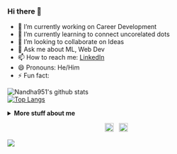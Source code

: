 ### Hi there 👋

<!--
**Nandha951/Nandha951** is a ✨ _special_ ✨ repository because its `README.md` (this file) appears on your GitHub profile.

Here are some ideas to get you started:-->


- 🔭 I’m currently working on Career Development
- 🌱 I’m currently learning to connect uncorelated dots
- 👯 I’m looking to collaborate on Ideas
- 💬 Ask me about ML, Web Dev
- 📫 How to reach me: [LinkedIn](https://www.linkedin.com/in/nandhakumar-apparsamy/)
- 😄 Pronouns: He/Him
- ⚡ Fun fact: 

![Nandha951's github stats](https://github-readme-stats.vercel.app/api?username=Nandha951&count_private=true)<br>
[![Top Langs](https://github-readme-stats.vercel.app/api/top-langs/?username=Nandha951&layout=compact)](https://github.com/Nandha951/github-readme-stats)




<details>
<summary>
  <b>More stuff about me</b>
</summary>

## Languages, Tools and Framework Known 📜
<img height="32" width="32" src="https://cdn.thekrishna.in/img/icon/python.svg" />&nbsp; 
<img height="32" width="32" src="https://cdn.thekrishna.in/img/icon/cplusplus.svg" />&nbsp; 
<img height="32" width="32" src="https://cdn.thekrishna.in/img/icon/javascript.svg" />&nbsp; 
<img height="32" width="32" src="https://cdn.thekrishna.in/img/icon/html5.svg" />&nbsp; 
<img height="32" width="32" src="https://cdn.thekrishna.in/img/icon/css3.svg" />&nbsp; 
<img height="32" width="32" src="https://cdn.thekrishna.in/img/icon/mysql.svg" />&nbsp; 
<img height="32" width="32" src="https://cdn.thekrishna.in/img/icon/mongodb.svg" />&nbsp; 
<img height="32" width="32" src="https://cdn.thekrishna.in/img/icon/git.svg" />&nbsp; 
<img height="32" width="32" src="https://cdn.thekrishna.in/img/icon/flask.svg" />&nbsp;
<img height="32" width="32" src="https://cdn.thekrishna.in/img/icon/bootstrap.svg" />&nbsp; 

</details>

<p align="center">
<a id="GitHub" href="https://github.com/Nandha951/"><img height="20px" src="https://img.shields.io/badge/-GitHub-black?style=flat-square&logo=Github&logoColor=white" alt="GitHub" /></a>&nbsp;&nbsp;     
<a id="LinkedIn" href="https://linkedin.com/in/nandhakumar-apparsamy/"><img height="20px" src="https://img.shields.io/badge/-Nandhakumar-blue?style=flat-square&logo=Linkedin&logoColor=white&link=https://www.linkedin.com/in/nandhakumar-apparsamy/" alt="LinkedIn" /></a> &nbsp;&nbsp;
</p>
<img src="https://imgur.com/MXTW5Av.png"/>
